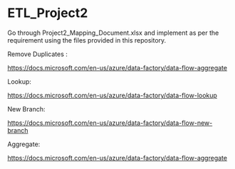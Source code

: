 # ETL_Project2

Go through Project2_Mapping_Document.xlsx and implement as per the requirement using the files provided in this repository.

Remove Duplicates :

https://docs.microsoft.com/en-us/azure/data-factory/data-flow-aggregate

Lookup:

https://docs.microsoft.com/en-us/azure/data-factory/data-flow-lookup

New Branch:

https://docs.microsoft.com/en-us/azure/data-factory/data-flow-new-branch

Aggregate:

https://docs.microsoft.com/en-us/azure/data-factory/data-flow-aggregate

